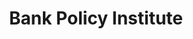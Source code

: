 ---
blog: https://medium.com/bank-policy-institute
linkedin: https://linkedin.com/company/95499
logohandle: bpi
sort: bankpolicyinstitute
title: Bank Policy Institute
twitter: https://x.com/@BankPolicy
website: https://bpi.com/
youtube: https://youtube.com/channel/UCdKTUhAHfnwXQORaEbdK5UQ
---